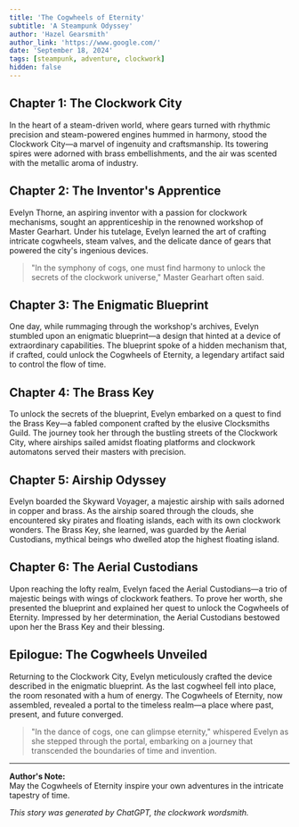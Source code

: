 ```yaml
---
title: 'The Cogwheels of Eternity'
subtitle: 'A Steampunk Odyssey'
author: 'Hazel Gearsmith'
author_link: 'https://www.google.com/'
date: 'September 18, 2024'
tags: [steampunk, adventure, clockwork]
hidden: false
---
```


## Chapter 1: The Clockwork City

In the heart of a steam-driven world, where gears turned with rhythmic precision and steam-powered engines hummed in harmony, stood the Clockwork City—a marvel of ingenuity and craftsmanship. Its towering spires were adorned with brass embellishments, and the air was scented with the metallic aroma of industry.

## Chapter 2: The Inventor's Apprentice

Evelyn Thorne, an aspiring inventor with a passion for clockwork mechanisms, sought an apprenticeship in the renowned workshop of Master Gearhart. Under his tutelage, Evelyn learned the art of crafting intricate cogwheels, steam valves, and the delicate dance of gears that powered the city's ingenious devices.

> "In the symphony of cogs, one must find harmony to unlock the secrets of the clockwork universe," Master Gearhart often said.

## Chapter 3: The Enigmatic Blueprint

One day, while rummaging through the workshop's archives, Evelyn stumbled upon an enigmatic blueprint—a design that hinted at a device of extraordinary capabilities. The blueprint spoke of a hidden mechanism that, if crafted, could unlock the Cogwheels of Eternity, a legendary artifact said to control the flow of time.

## Chapter 4: The Brass Key

To unlock the secrets of the blueprint, Evelyn embarked on a quest to find the Brass Key—a fabled component crafted by the elusive Clocksmiths Guild. The journey took her through the bustling streets of the Clockwork City, where airships sailed amidst floating platforms and clockwork automatons served their masters with precision.

## Chapter 5: Airship Odyssey

Evelyn boarded the Skyward Voyager, a majestic airship with sails adorned in copper and brass. As the airship soared through the clouds, she encountered sky pirates and floating islands, each with its own clockwork wonders. The Brass Key, she learned, was guarded by the Aerial Custodians, mythical beings who dwelled atop the highest floating island.

## Chapter 6: The Aerial Custodians

Upon reaching the lofty realm, Evelyn faced the Aerial Custodians—a trio of majestic beings with wings of clockwork feathers. To prove her worth, she presented the blueprint and explained her quest to unlock the Cogwheels of Eternity. Impressed by her determination, the Aerial Custodians bestowed upon her the Brass Key and their blessing.

## Epilogue: The Cogwheels Unveiled

Returning to the Clockwork City, Evelyn meticulously crafted the device described in the enigmatic blueprint. As the last cogwheel fell into place, the room resonated with a hum of energy. The Cogwheels of Eternity, now assembled, revealed a portal to the timeless realm—a place where past, present, and future converged.

> "In the dance of cogs, one can glimpse eternity," whispered Evelyn as she stepped through the portal, embarking on a journey that transcended the boundaries of time and invention.

---

**Author's Note:**  
May the Cogwheels of Eternity inspire your own adventures in the intricate tapestry of time.

_This story was generated by ChatGPT, the clockwork wordsmith._
